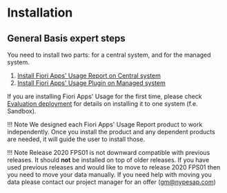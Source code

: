 # Installation

## General Basis expert steps

You need to install two parts: for a central system, and for the managed system.

1. [Install Fiori Apps' Usage Report on Central system](inst-cen.md)
2. [Install Fiori Apps' Usage Plugin on Managed system](inst-man.md)

If you are installing Fiori Apps' Usage for the first time, please check [Evaluation deployment](eval-dep.md) for details on installing it to one system (f.e. Sandbox).

!!! Note
    We designed each Fiori Apps' Usage Report product to work independently. Once you install the product and any dependent products are needed, it will guide the user to install those.

!!! Note
    Release 2020 FPS01 is not downward compatible with previous releases. It should **not** be installed on top of older releases. If you have used previous releases and would like to move to release 2020 FPS01 then you need to move your data manually. If you need help with moving you data please contact our project manager for an offer (gm@nypesap.com)
